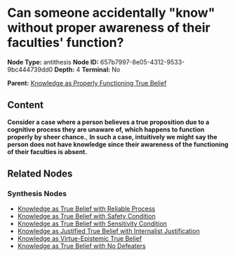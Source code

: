 # Can someone accidentally "know" without proper awareness of their faculties' function?

**Node Type:** antithesis
**Node ID:** 657b7997-8e05-4312-9533-9bc444739dd0
**Depth:** 4
**Terminal:** No

**Parent:** [Knowledge as Properly Functioning True Belief](knowledge-as-properly-functioning-true-belief-synthesis-b2994fbe-0acb-478e-bed6-74ee52c58a2d.md)

## Content

**Consider a case where a person believes a true proposition due to a cognitive process they are unaware of, which happens to function properly by sheer chance.**, **In such a case, intuitively we might say the person does not have knowledge since their awareness of the functioning of their faculties is absent.**

## Related Nodes

### Synthesis Nodes

- [Knowledge as True Belief with Reliable Process](knowledge-as-true-belief-with-reliable-process-synthesis-23f73cd5-a238-406c-85ff-15f409f401c1.md)
- [Knowledge as True Belief with Safety Condition](knowledge-as-true-belief-with-safety-condition-synthesis-8e66520a-b895-4ec1-9236-632b76a72c16.md)
- [Knowledge as True Belief with Sensitivity Condition](knowledge-as-true-belief-with-sensitivity-condition-synthesis-47dcfef1-e30f-446a-81f8-4e7ccc0a1de6.md)
- [Knowledge as Justified True Belief with Internalist Justification](knowledge-as-justified-true-belief-with-internalist-justification-synthesis-eb2860bb-e1cf-4e70-b211-0dabeef82544.md)
- [Knowledge as Virtue-Epistemic True Belief](knowledge-as-virtue-epistemic-true-belief-synthesis-77a71903-76c8-45d3-97ff-d8238b84e586.md)
- [Knowledge as True Belief with No Defeaters](knowledge-as-true-belief-with-no-defeaters-synthesis-3f5773d9-d23e-49ba-a5bd-208489db0059.md)
